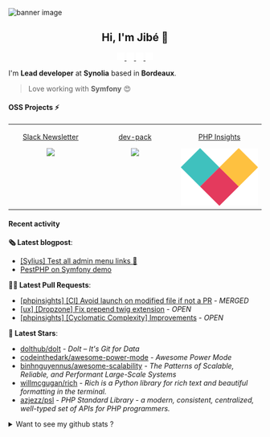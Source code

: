 ![banner image](https://images.unsplash.com/photo-1615187365142-734f51287063?crop=entropy&amp;cs=tinysrgb&amp;fit=crop&amp;fm=jpg&amp;h=300&amp;ixid=MnwxfDB8MXxyYW5kb218fHx8fHx8fHwxNjE1Mzc4NTM2&amp;ixlib=rb-1.2.1&amp;q=80&amp;utm_campaign=api-credit&amp;utm_medium=referral&amp;utm_source=unsplash_source&amp;w=854)

<h2 align="center">Hi, I'm Jibé 👋</h2>

<p align="center">
<a href="https://jibébarth.fr" title="Personal website"><img alt="rss" width="15px" src="https://raw.githubusercontent.com/Jibbarth/jibbarth.github.io/master/img/fa/rss-solid-100.svg" />
</a>
<a href="https://twitter.com/jibbarth" title="Twitter"><img alt="twitter" width="15px" src="https://raw.githubusercontent.com/Jibbarth/jibbarth.github.io/master/img/fa/twitter-brands-100.svg" />
</a>
<a href="https://linkedin.com/in/jibé-b-772884a3" title="Linkedin"><img alt="linkedin" width="15px" src="https://raw.githubusercontent.com/Jibbarth/jibbarth.github.io/master/img/fa/linkedin-brands-100.svg" />
</a>
<a href="https://connect.symfony.com/profile/jibbarth" title="Symfony"><img alt="symfony" width="15px" src="https://raw.githubusercontent.com/Jibbarth/jibbarth.github.io/master/img/fa/symfony-brands-100.svg" />
</a>
</p>

I'm **Lead developer** at **Synolia** based in **Bordeaux**.

> Love working with **Symfony** 😍

#### OSS Projects ⚡

<table>
  <tbody>
    <tr valign="top">
      <td width="33.333333333333%" align="center">
          <a href="https://github.com/Jibbarth/slacknewsletter">
            <p>Slack Newsletter</p>
            <img src="https://images.unsplash.com/photo-1605379399642-870262d3d051?crop=entropy&amp;cs=tinysrgb&amp;fit=crop&amp;fm=jpg&amp;h=150&amp;ixid=MnwxfDB8MXxyYW5kb218fHx8fHx8fHwxNjE1Mzc4NTM3&amp;ixlib=rb-1.2.1&amp;q=80&amp;utm_campaign=api-credit&amp;utm_medium=referral&amp;utm_source=unsplash_source&amp;w=200" />
          </a>
      </td>
      <td width="33.333333333333%" align="center">
          <a href="https://github.com/Jibbarth/dev-pack">
            <p>dev-pack</p>
            <img src="https://images.unsplash.com/photo-1546146830-2cca9512c68e?ixlib=rb-1.2.1&amp;ixid=eyJhcHBfaWQiOjEyMDd9&amp;auto=format&amp;fit=crop&amp;w=200&amp;h=150" />
          </a>
      </td>
      <td width="33.333333333333%" align="center">
          <a href="https://phpinsights.com">
            <p>PHP Insights</p>
            <img src="https://raw.githubusercontent.com/nunomaduro/phpinsights/v1.14.0/art/heart.png" />
          </a>
      </td>
    </tr>
  </tbody>
</table>



#### Recent activity

**🗞 Latest blogpost**:

* [[Sylius] Test all admin menu links 🦢](https://jibébarth.fr/gist/87d11a489259049acc56b8254d411f62)
* [PestPHP on Symfony demo](https://jibébarth.fr/gist/c45838ede5cde76b2856530d32df7754)

**👨‍💻 Latest Pull Requests**:

* [[phpinsights] [CI] Avoid launch on modified file if not a PR](https://github.com/nunomaduro/phpinsights/pull/459) - _MERGED_
* [[ux] [Dropzone] Fix prepend twig extension](https://github.com/symfony/ux/pull/67) - _OPEN_
* [[phpinsights] [Cyclomatic Complexity] Improvements](https://github.com/nunomaduro/phpinsights/pull/460) - _OPEN_

**🌟 Latest Stars**:

* [dolthub/dolt](https://github.com/dolthub/dolt)  - _Dolt – It&#039;s Git for Data_
* [codeinthedark/awesome-power-mode](https://github.com/codeinthedark/awesome-power-mode)  - _Awesome Power Mode_
* [binhnguyennus/awesome-scalability](https://github.com/binhnguyennus/awesome-scalability)  - _The Patterns of Scalable, Reliable, and Performant Large-Scale Systems_
* [willmcgugan/rich](https://github.com/willmcgugan/rich)  - _Rich is a Python library for rich text and beautiful formatting in the terminal._
* [azjezz/psl](https://github.com/azjezz/psl)  - _PHP Standard Library - a modern, consistent, centralized, well-typed set of APIs for PHP programmers._

<details>
<summary> Want to see my github stats ? </summary>

![Github stats](https://github-readme-stats.vercel.app/api?username=Jibbarth&&show_icons=true)
</details>
